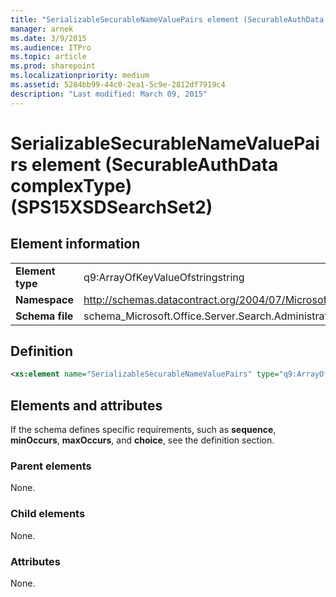 ```yaml
---
title: "SerializableSecurableNameValuePairs element (SecurableAuthData complexType) (SPS15XSDSearchSet2)"
manager: arnek
ms.date: 3/9/2015
ms.audience: ITPro
ms.topic: article
ms.prod: sharepoint
ms.localizationpriority: medium
ms.assetid: 5284bb99-44c0-2ea1-5c9e-2812df7919c4
description: "Last modified: March 09, 2015"
---
```


# SerializableSecurableNameValuePairs element (SecurableAuthData complexType) (SPS15XSDSearchSet2)

 
  
## Element information

|||
|:-----|:-----|
|**Element type** <br/> |q9:ArrayOfKeyValueOfstringstring  <br/> |
|**Namespace** <br/> |http://schemas.datacontract.org/2004/07/Microsoft.Office.Server.Search.Administration  <br/> |
|**Schema file** <br/> |schema_Microsoft.Office.Server.Search.Administration.xsd  <br/> |
   
## Definition

```XML
<xs:element name="SerializableSecurableNameValuePairs" type="q9:ArrayOfKeyValueOfstringstring" minOccurs="0"></xs:element>

```

## Elements and attributes

If the schema defines specific requirements, such as **sequence**, **minOccurs**, **maxOccurs**, and **choice**, see the definition section. 
  
### Parent elements

None.
  
### Child elements

None.
  
### Attributes

None.
  

